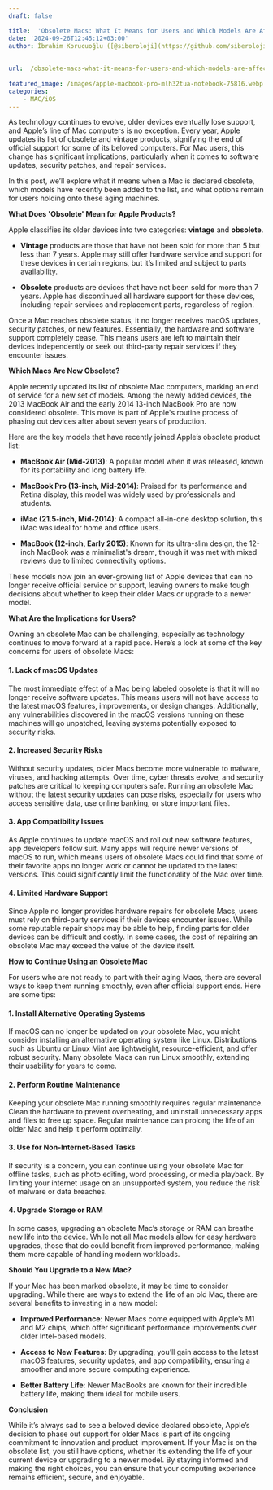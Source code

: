```yaml
---
draft: false

title:  'Obsolete Macs: What It Means for Users and Which Models Are Affected'
date: '2024-09-26T12:45:12+03:00'
author: İbrahim Korucuoğlu ([@siberoloji](https://github.com/siberoloji))
 
 
url:  /obsolete-macs-what-it-means-for-users-and-which-models-are-affected/
 
featured_image: /images/apple-macbook-pro-mlh32tua-notebook-75816.webp
categories:
    - MAC/iOS
---
```



As technology continues to evolve, older devices eventually lose support, and Apple’s line of Mac computers is no exception. Every year, Apple updates its list of obsolete and vintage products, signifying the end of official support for some of its beloved computers. For Mac users, this change has significant implications, particularly when it comes to software updates, security patches, and repair services.



In this post, we’ll explore what it means when a Mac is declared obsolete, which models have recently been added to the list, and what options remain for users holding onto these aging machines.





**What Does 'Obsolete' Mean for Apple Products?**



Apple classifies its older devices into two categories: **vintage** and **obsolete**.


* **Vintage** products are those that have not been sold for more than 5 but less than 7 years. Apple may still offer hardware service and support for these devices in certain regions, but it’s limited and subject to parts availability.

* **Obsolete** products are devices that have not been sold for more than 7 years. Apple has discontinued all hardware support for these devices, including repair services and replacement parts, regardless of region.




Once a Mac reaches obsolete status, it no longer receives macOS updates, security patches, or new features. Essentially, the hardware and software support completely cease. This means users are left to maintain their devices independently or seek out third-party repair services if they encounter issues.





**Which Macs Are Now Obsolete?**



Apple recently updated its list of obsolete Mac computers, marking an end of service for a new set of models. Among the newly added devices, the 2013 MacBook Air and the early 2014 13-inch MacBook Pro are now considered obsolete. This move is part of Apple's routine process of phasing out devices after about seven years of production.



Here are the key models that have recently joined Apple’s obsolete product list:


* **MacBook Air (Mid-2013)**: A popular model when it was released, known for its portability and long battery life.

* **MacBook Pro (13-inch, Mid-2014)**: Praised for its performance and Retina display, this model was widely used by professionals and students.

* **iMac (21.5-inch, Mid-2014)**: A compact all-in-one desktop solution, this iMac was ideal for home and office users.

* **MacBook (12-inch, Early 2015)**: Known for its ultra-slim design, the 12-inch MacBook was a minimalist's dream, though it was met with mixed reviews due to limited connectivity options.




These models now join an ever-growing list of Apple devices that can no longer receive official service or support, leaving owners to make tough decisions about whether to keep their older Macs or upgrade to a newer model.





**What Are the Implications for Users?**



Owning an obsolete Mac can be challenging, especially as technology continues to move forward at a rapid pace. Here’s a look at some of the key concerns for users of obsolete Macs:


#### **1. Lack of macOS Updates**



The most immediate effect of a Mac being labeled obsolete is that it will no longer receive software updates. This means users will not have access to the latest macOS features, improvements, or design changes. Additionally, any vulnerabilities discovered in the macOS versions running on these machines will go unpatched, leaving systems potentially exposed to security risks.


#### **2. Increased Security Risks**



Without security updates, older Macs become more vulnerable to malware, viruses, and hacking attempts. Over time, cyber threats evolve, and security patches are critical to keeping computers safe. Running an obsolete Mac without the latest security updates can pose risks, especially for users who access sensitive data, use online banking, or store important files.


#### **3. App Compatibility Issues**



As Apple continues to update macOS and roll out new software features, app developers follow suit. Many apps will require newer versions of macOS to run, which means users of obsolete Macs could find that some of their favorite apps no longer work or cannot be updated to the latest versions. This could significantly limit the functionality of the Mac over time.


#### **4. Limited Hardware Support**



Since Apple no longer provides hardware repairs for obsolete Macs, users must rely on third-party services if their devices encounter issues. While some reputable repair shops may be able to help, finding parts for older devices can be difficult and costly. In some cases, the cost of repairing an obsolete Mac may exceed the value of the device itself.





**How to Continue Using an Obsolete Mac**



For users who are not ready to part with their aging Macs, there are several ways to keep them running smoothly, even after official support ends. Here are some tips:


#### **1. Install Alternative Operating Systems**



If macOS can no longer be updated on your obsolete Mac, you might consider installing an alternative operating system like Linux. Distributions such as Ubuntu or Linux Mint are lightweight, resource-efficient, and offer robust security. Many obsolete Macs can run Linux smoothly, extending their usability for years to come.


#### **2. Perform Routine Maintenance**



Keeping your obsolete Mac running smoothly requires regular maintenance. Clean the hardware to prevent overheating, and uninstall unnecessary apps and files to free up space. Regular maintenance can prolong the life of an older Mac and help it perform optimally.


#### **3. Use for Non-Internet-Based Tasks**



If security is a concern, you can continue using your obsolete Mac for offline tasks, such as photo editing, word processing, or media playback. By limiting your internet usage on an unsupported system, you reduce the risk of malware or data breaches.


#### **4. Upgrade Storage or RAM**



In some cases, upgrading an obsolete Mac’s storage or RAM can breathe new life into the device. While not all Mac models allow for easy hardware upgrades, those that do could benefit from improved performance, making them more capable of handling modern workloads.





**Should You Upgrade to a New Mac?**



If your Mac has been marked obsolete, it may be time to consider upgrading. While there are ways to extend the life of an old Mac, there are several benefits to investing in a new model:


* **Improved Performance**: Newer Macs come equipped with Apple’s M1 and M2 chips, which offer significant performance improvements over older Intel-based models.

* **Access to New Features**: By upgrading, you’ll gain access to the latest macOS features, security updates, and app compatibility, ensuring a smoother and more secure computing experience.

* **Better Battery Life**: Newer MacBooks are known for their incredible battery life, making them ideal for mobile users.






**Conclusion**



While it’s always sad to see a beloved device declared obsolete, Apple’s decision to phase out support for older Macs is part of its ongoing commitment to innovation and product improvement. If your Mac is on the obsolete list, you still have options, whether it’s extending the life of your current device or upgrading to a newer model. By staying informed and making the right choices, you can ensure that your computing experience remains efficient, secure, and enjoyable.
